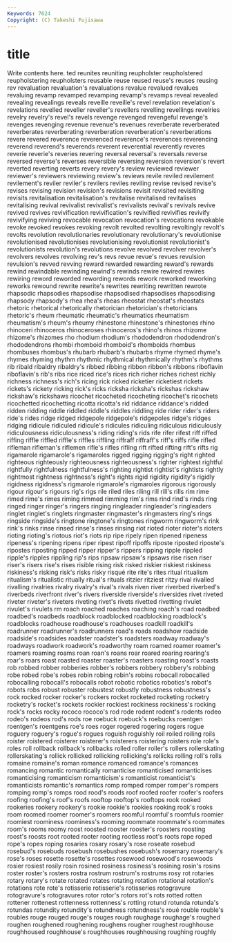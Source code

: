 ```yaml
---
Keywords: 7624 
Copyright: (C) Takeshi Fujisawa
---
```


# title

Write contents here.
ted reunites
reuniting reupholster reupholstered reupholstering reupholsters reusable reuse reused reuse's reuses
reusing rev revaluation revaluation's revaluations revalue revalued revalues revaluing revamp
revamped revamping revamp's revamps reveal revealed revealing revealings reveals reveille
reveille's revel revelation revelation's revelations revelled reveller reveller's revellers revelling
revellings revelries revelry revelry's revel's revels revenge revenged revengeful revenge's
revenges revenging revenue revenue's revenues reverberate reverberated reverberates reverberating reverberation
reverberation's reverberations revere revered reverence reverenced reverence's reverences reverencing reverend
reverend's reverends reverent reverential reverently reveres reverie reverie's reveries revering
reversal reversal's reversals reverse reversed reverse's reverses reversible reversing reversion
reversion's revert reverted reverting reverts revery revery's review reviewed reviewer
reviewer's reviewers reviewing review's reviews revile reviled revilement revilement's reviler
reviler's revilers reviles reviling revise revised revise's revises revising revision
revision's revisions revisit revisited revisiting revisits revitalisation revitalisation's revitalise revitalised
revitalises revitalising revival revivalist revivalist's revivalists revival's revivals revive revived
revives revivification revivification's revivified revivifies revivify revivifying reviving revocable revocation
revocation's revocations revokable revoke revoked revokes revoking revolt revolted revolting
revoltingly revolt's revolts revolution revolutionaries revolutionary revolutionary's revolutionise revolutionised revolutionises
revolutionising revolutionist revolutionist's revolutionists revolution's revolutions revolve revolved revolver revolver's
revolvers revolves revolving rev's revs revue revue's revues revulsion revulsion's
revved revving reward rewarded rewarding reward's rewards rewind rewindable rewinding
rewind's rewinds rewire rewired rewires rewiring reword reworded rewording rewords
rework reworked reworking reworks rewound rewrite rewrite's rewrites rewriting rewritten
rewrote rhapsodic rhapsodies rhapsodise rhapsodised rhapsodises rhapsodising rhapsody rhapsody's rhea
rhea's rheas rheostat rheostat's rheostats rhetoric rhetorical rhetorically rhetorician rhetorician's
rhetoricians rhetoric's rheum rheumatic rheumatic's rheumatics rheumatism rheumatism's rheum's rheumy
rhinestone rhinestone's rhinestones rhino rhinoceri rhinoceros rhinoceroses rhinoceros's rhino's rhinos
rhizome rhizome's rhizomes rho rhodium rhodium's rhododendron rhododendron's rhododendrons rhombi
rhomboid rhomboid's rhomboids rhombus rhombuses rhombus's rhubarb rhubarb's rhubarbs rhyme
rhymed rhyme's rhymes rhyming rhythm rhythmic rhythmical rhythmically rhythm's rhythms
rib ribald ribaldry ribaldry's ribbed ribbing ribbon ribbon's ribbons riboflavin
riboflavin's rib's ribs rice riced rice's rices rich richer riches
richest richly richness richness's rich's ricing rick ricked ricketier ricketiest
rickets rickets's rickety ricking rick's ricks ricksha ricksha's rickshas rickshaw
rickshaw's rickshaws ricochet ricocheted ricocheting ricochet's ricochets ricochetted ricochetting ricotta
ricotta's rid riddance riddance's ridded ridden ridding riddle riddled riddle's
riddles riddling ride rider rider's riders ride's rides ridge ridged
ridgepole ridgepole's ridgepoles ridge's ridges ridging ridicule ridiculed ridicule's ridicules
ridiculing ridiculous ridiculously ridiculousness ridiculousness's riding riding's rids rife rifer
rifest riff riffed riffing riffle riffled riffle's riffles riffling riffraff
riffraff's riff's riffs rifle rifled rifleman rifleman's riflemen rifle's rifles
rifling rift rifted rifting rift's rifts rig rigamarole rigamarole's rigamaroles
rigged rigging rigging's right righted righteous righteously righteousness righteousness's righter
rightest rightful rightfully rightfulness rightfulness's righting rightist rightist's rightists rightly
rightmost rightness rightness's right's rights rigid rigidity rigidity's rigidly rigidness
rigidness's rigmarole rigmarole's rigmaroles rigorous rigorously rigour rigour's rigours rig's
rigs rile riled riles riling rill rill's rills rim rime
rimed rime's rimes riming rimmed rimming rim's rims rind rind's
rinds ring ringed ringer ringer's ringers ringing ringleader ringleader's ringleaders
ringlet ringlet's ringlets ringmaster ringmaster's ringmasters ring's rings ringside ringside's
ringtone ringtone's ringtones ringworm ringworm's rink rink's rinks rinse rinsed
rinse's rinses rinsing riot rioted rioter rioter's rioters rioting rioting's
riotous riot's riots rip ripe ripely ripen ripened ripeness ripeness's
ripening ripens riper ripest ripoff ripoffs riposte riposted riposte's ripostes
riposting ripped ripper ripper's rippers ripping ripple rippled ripple's ripples
rippling rip's rips ripsaw ripsaw's ripsaws rise risen riser riser's
risers rise's rises risible rising risk risked riskier riskiest riskiness
riskiness's risking risk's risks risky risqué rite rite's rites ritual
ritualism ritualism's ritualistic ritually ritual's rituals ritzier ritziest ritzy rival
rivalled rivalling rivalries rivalry rivalry's rival's rivals riven river riverbed
riverbed's riverbeds riverfront river's rivers riverside riverside's riversides rivet riveted
riveter riveter's riveters riveting rivet's rivets rivetted rivetting rivulet rivulet's
rivulets rm roach roached roaches roaching roach's road roadbed roadbed's
roadbeds roadblock roadblocked roadblocking roadblock's roadblocks roadhouse roadhouse's roadhouses roadkill
roadkill's roadrunner roadrunner's roadrunners road's roads roadshow roadside roadside's roadsides
roadster roadster's roadsters roadway roadway's roadways roadwork roadwork's roadworthy roam
roamed roamer roamer's roamers roaming roams roan roan's roans roar
roared roaring roaring's roar's roars roast roasted roaster roaster's roasters
roasting roast's roasts rob robbed robber robberies robber's robbers robbery
robbery's robbing robe robed robe's robes robin robing robin's robins
robocall robocalled robocalling robocall's robocalls robot robotic robotics robotics's robot's
robots robs robust robuster robustest robustly robustness robustness's rock rocked
rocker rocker's rockers rocket rocketed rocketing rocketry rocketry's rocket's rockets
rockier rockiest rockiness rockiness's rocking rock's rocks rocky rococo rococo's
rod rode rodent rodent's rodents rodeo rodeo's rodeos rod's rods
roe roebuck roebuck's roebucks roentgen roentgen's roentgens roe's roes roger
rogered rogering rogers rogue roguery roguery's rogue's rogues roguish roguishly
roil roiled roiling roils roister roistered roisterer roisterer's roisterers roistering
roisters role role's roles roll rollback rollback's rollbacks rolled roller
roller's rollers rollerskating rollerskating's rollick rollicked rollicking rollicking's rollicks rolling
roll's rolls romaine romaine's roman romance romanced romance's romances romancing
romantic romantically romanticise romanticised romanticises romanticising romanticism romanticism's romanticist romanticist's
romanticists romantic's romantics romp romped romper romper's rompers romping romp's
romps rood rood's roods roof roofed roofer roofer's roofers roofing
roofing's roof's roofs rooftop rooftop's rooftops rook rooked rookeries rookery
rookery's rookie rookie's rookies rooking rook's rooks room roomed roomer
roomer's roomers roomful roomful's roomfuls roomier roomiest roominess roominess's rooming
roommate roommate's roommates room's rooms roomy roost roosted rooster rooster's
roosters roosting roost's roosts root rooted rooter rooting rootless root's
roots rope roped rope's ropes roping rosaries rosary rosary's rose
roseate rosebud rosebud's rosebuds rosebush rosebushes rosebush's rosemary rosemary's rose's
roses rosette rosette's rosettes rosewood rosewood's rosewoods rosier rosiest rosily
rosin rosined rosiness rosiness's rosining rosin's rosins roster roster's rosters
rostra rostrum rostrum's rostrums rosy rot rotaries rotary rotary's rotate
rotated rotates rotating rotation rotational rotation's rotations rote rote's rotisserie
rotisserie's rotisseries rotogravure rotogravure's rotogravures rotor rotor's rotors rot's rots
rotted rotten rottener rottenest rottenness rottenness's rotting rotund rotunda rotunda's
rotundas rotundity rotundity's rotundness rotundness's roué rouble rouble's roubles rouge
rouged rouge's rouges rough roughage roughage's roughed roughen roughened roughening
roughens rougher roughest roughhouse roughhoused roughhouse's roughhouses roughhousing roughing roughly

